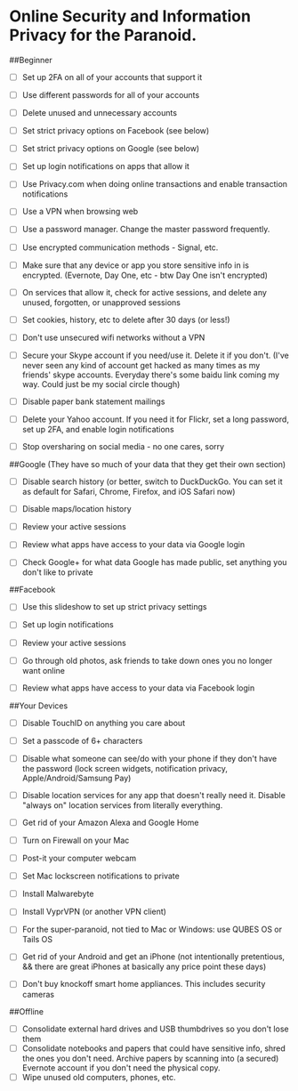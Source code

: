 # Online Security and Information Privacy for the Paranoid.  

##Beginner

* [ ] Set up 2FA on all of your accounts that support it
* [ ] Use different passwords for all of your accounts
* [ ] Delete unused and unnecessary accounts
* [ ] Set strict privacy options on Facebook (see below)
* [ ] Set strict privacy options on Google (see below)
* [ ] Set up login notifications on apps that allow it
* [ ] Use Privacy.com when doing online transactions and enable transaction notifications
* [ ] Use a VPN when browsing web
* [ ] Use a password manager. Change the master password frequently.
* [ ] Use encrypted communication methods - Signal, etc.
* [ ] Make sure that any device or app you store sensitive info in is encrypted. (Evernote, Day One, etc - btw Day One isn't encrypted)
* [ ] On services that allow it, check for active sessions, and delete any unused, forgotten, or unapproved sessions
* [ ] Set cookies, history, etc to delete after 30 days (or less!)
* [ ] Don't use unsecured wifi networks without a VPN
* [ ] Secure your Skype account if you need/use it. Delete it if you don't. (I've never seen any kind of account get hacked as many times as my friends' skype accounts. Everyday there's some baidu link coming my way. Could just be my social circle though)
* [ ] Disable paper bank statement mailings
* [ ] Delete your Yahoo account. If you need it for Flickr, set a long password, set up 2FA, and enable login notifications
* [ ] Stop oversharing on social media - no one cares, sorry


##Google
(They have so much of your data that they get their own section)

* [ ] Disable search history (or better, switch to DuckDuckGo. You can set it as default for Safari, Chrome, Firefox, and iOS Safari now)
* [ ] Disable maps/location history
* [ ] Review your active sessions
* [ ] Review what apps have access to your data via Google login
* [ ] Check Google+ for what data Google has made public, set anything you don't like to private


##Facebook

* [ ] Use this slideshow to set up strict privacy settings
* [ ] Set up login notifications
* [ ] Review your active sessions
* [ ] Go through old photos, ask friends to take down ones you no longer want online
* [ ] Review what apps have access to your data via Facebook login


##Your Devices

* [ ] Disable TouchID on anything you care about
* [ ] Set a passcode of 6+ characters
* [ ] Disable what someone can see/do with your phone if they don't have the password (lock screen widgets, notification privacy, Apple/Android/Samsung Pay)
* [ ] Disable location services for any app that doesn't really need it. Disable "always on" location services from literally everything.
* [ ] Get rid of your Amazon Alexa and Google Home
* [ ] Turn on Firewall on your Mac
* [ ] Post-it your computer webcam
* [ ] Set Mac lockscreen notifications to private
* [ ] Install Malwarebyte
* [ ] Install VyprVPN (or another VPN client)
* [ ] For the super-paranoid, not tied to Mac or Windows: use QUBES OS or Tails OS
* [ ] Get rid of your Android and get an iPhone (not intentionally pretentious, && there are great iPhones at basically any price point these days)
* [ ] Don't buy knockoff smart home appliances. This includes security cameras


##Offline

* [ ] Consolidate external hard drives and USB thumbdrives so you don't lose them
* [ ] Consolidate notebooks and papers that could have sensitive info, shred the ones you don't need. Archive papers by scanning into (a secured) Evernote account if you don't need the physical copy.
* [ ] Wipe unused old computers, phones, etc.
